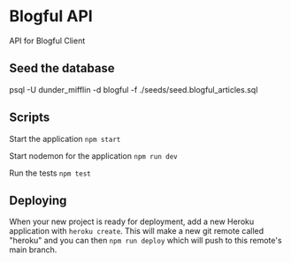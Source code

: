 # Blogful API

API for Blogful Client

## Seed the database

psql -U dunder_mifflin -d blogful -f ./seeds/seed.blogful_articles.sql

## Scripts

Start the application `npm start`

Start nodemon for the application `npm run dev`

Run the tests `npm test`

## Deploying

When your new project is ready for deployment, add a new Heroku application with `heroku create`. This will make a new git remote called "heroku" and you can then `npm run deploy` which will push to this remote's main branch.
